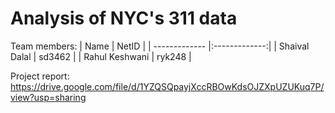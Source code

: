 # Analysis of NYC's 311 data

Team members:
| Name        | NetID           |
| ------------- |:-------------:|
| Shaival Dalal      | sd3462 |
| Rahul Keshwani      | ryk248      |

Project report: https://drive.google.com/file/d/1YZQSQpayjXccRBOwKdsOJZXpUZUKuq7P/view?usp=sharing
